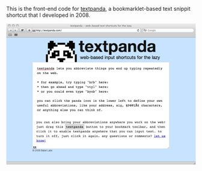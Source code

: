 ﻿This is the front-end code for [textpanda](http://textpanda.com/), a bookmarklet-based text snippit shortcut that I developed in 2008.

![textpanda screenshot](http://github.com/jed/textpanda/raw/master/screenshot.png)